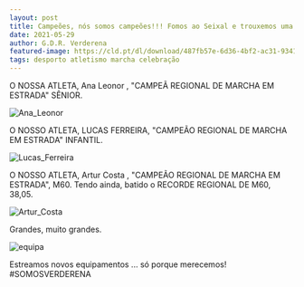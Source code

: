 ```yaml
---
layout: post
title: Campeões, nós somos campeões!!! Fomos ao Seixal e trouxemos uma mão cheia de prémios!
date: 2021-05-29
author: G.D.R. Verderena
featured-image: https://cld.pt/dl/download/487fb57e-6d36-4bf2-ac31-9341ffd64fab/campeao_lucas_ferreira.jpg
tags: desporto atletismo marcha celebração
---
```


O NOSSA ATLETA, Ana Leonor , "CAMPEÃ REGIONAL DE MARCHA EM ESTRADA" SÊNIOR.

![Ana_Leonor](https://cld.pt/dl/download/d1a50045-9ab8-49be-a997-396b7a508ab5/campea_ana_leonor.jpg)

O NOSSO ATLETA, LUCAS FERREIRA, "CAMPEÃO REGIONAL DE MARCHA EM ESTRADA" INFANTIL.

![Lucas_Ferreira](https://cld.pt/dl/download/487fb57e-6d36-4bf2-ac31-9341ffd64fab/campeao_lucas_ferreira.jpg)

O NOSSO ATLETA, Artur Costa , "CAMPEÃO REGIONAL DE MARCHA EM ESTRADA", M60. Tendo ainda, batido o RECORDE REGIONAL DE M60, 38,05.

![Artur_Costa](https://cld.pt/dl/download/36f363a5-133b-4a17-b769-ceb3c13a7e85/campeao_artur_costa.jpg)

Grandes, muito grandes.

![equipa](https://cld.pt/dl/download/11a6fd79-ca0a-417e-886a-e8fb85b043b6/campeas.jpg)

Estreamos novos equipamentos ... só porque merecemos! #SOMOSVERDERENA
